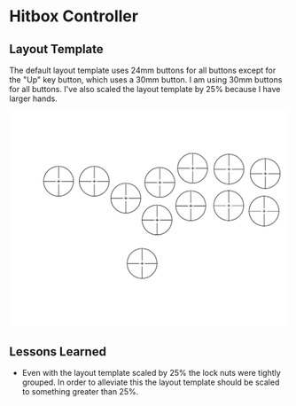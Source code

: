 # Hitbox Controller

## Layout Template

The default layout template uses 24mm buttons for all buttons except for the "Up" key button, which uses a 30mm button. I am using 30mm buttons for all buttons. I've also scaled the layout template by 25% because I have larger hands.

![layout template](images/Layout%20Template.png)

## Lessons Learned

- Even with the layout template scaled by 25% the lock nuts were tightly grouped. In order to alleviate this the layout template should be scaled to something greater than 25%.
